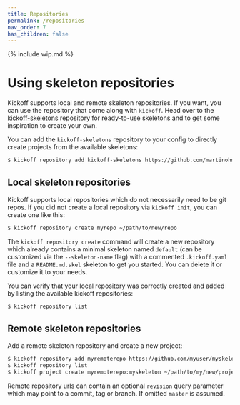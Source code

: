 ```yaml
---
title: Repositories
permalink: /repositories
nav_order: 7
has_children: false
---
```


{% include wip.md %}

# Using skeleton repositories

Kickoff supports local and remote skeleton repositories. If you want, you can
use the repository that come along with `kickoff`. Head over to the
[kickoff-skeletons](https://github.com/martinohmann/kickoff-skeletons)
repository for ready-to-use skeletons and to get some inspiration to create
your own.

You can add the `kickoff-skeletons` repository to your config to directly
create projects from the available skeletons:

```bash
$ kickoff repository add kickoff-skeletons https://github.com/martinohmann/kickoff-skeletons
```

## Local skeleton repositories

Kickoff supports local repositories which do not necessarily need to be git
repos. If you did not create a local repository via `kickoff init`, you can
create one like this:

```bash
$ kickoff repository create myrepo ~/path/to/new/repo
```

The `kickoff repository create` command will create a new repository which
already contains a minimal skeleton named `default` (can be customized via the
`--skeleton-name` flag) with a commented `.kickoff.yaml` file and a
`README.md.skel` skeleton to get you started. You can delete it or customize it
to your needs.

You can verify that your local repository was correctly created and added by
listing the available kickoff repositories:

```bash
$ kickoff repository list
```

## Remote skeleton repositories

Add a remote skeleton repository and create a new project:

```bash
$ kickoff repository add myremoterepo https://github.com/myuser/myskeletonrepo?revision=v1.0.0
$ kickoff repository list
$ kickoff project create myremoterepo:myskeleton ~/path/to/my/new/project
```

Remote repository urls can contain an optional `revision` query parameter which
may point to a commit, tag or branch. If omitted `master` is assumed.
